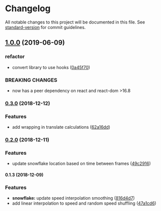 # Changelog

All notable changes to this project will be documented in this file. See [standard-version](https://github.com/conventional-changelog/standard-version) for commit guidelines.

## [1.0.0](https://github.com/cahilfoley/snowfall/compare/v1.0.0-alpha.1...v1.0.0) (2019-06-09)


### refactor

* convert library to use hooks ([0a45f70](https://github.com/cahilfoley/snowfall/commit/0a45f70))


### BREAKING CHANGES

* now has a peer dependency on react and react-dom >16.8



### [0.3.0](https://github.com/cahilfoley/snowfall/compare/v0.2.0...v0.3.0) (2018-12-12)


### Features

* add wrapping in translate calculations ([62a16dd](https://github.com/cahilfoley/snowfall/commit/62a16dd))



### [0.2.0](https://github.com/cahilfoley/snowfall/compare/v0.1.3...v0.2.0) (2018-12-11)


### Features

* update snowflake location based on time between frames ([49c2916](https://github.com/cahilfoley/snowfall/commit/49c2916))



#### 0.1.3 (2018-12-09)


### Features

* **snowflake:** update speed interpolation smoothing ([816d4d7](https://github.com/cahilfoley/snowfall/commit/816d4d7))
* add linear interpolation to speed and random speed shuffling ([47a1cd6](https://github.com/cahilfoley/snowfall/commit/47a1cd6))
